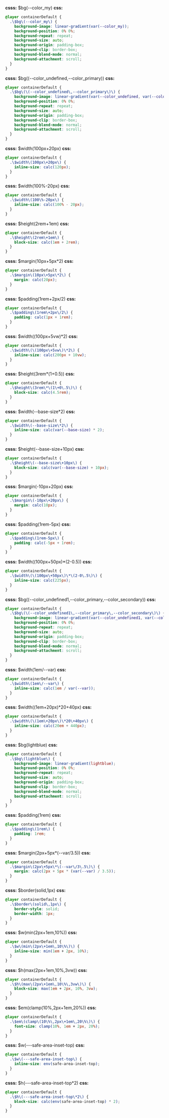 **csss:** $bg(--color_my)
**css:**
```css
@layer containerDefault {
  .\$bg\(--color_my\) {
    background-image: linear-gradient(var(--color_my));
    background-position: 0% 0%;
    background-repeat: repeat;
    background-size: auto;
    background-origin: padding-box;
    background-clip: border-box;
    background-blend-mode: normal;
    background-attachment: scroll;
  }
}
```

**csss:** $bg((--color_undefined,--color_primary))
**css:**
```css
@layer containerDefault {
  .\$bg\(\(--color_undefined\,--color_primary\)\) {
    background-image: linear-gradient(var(--color_undefined, var(--color_primary)));
    background-position: 0% 0%;
    background-repeat: repeat;
    background-size: auto;
    background-origin: padding-box;
    background-clip: border-box;
    background-blend-mode: normal;
    background-attachment: scroll;
  }
}
```

**csss:** $width(100px+20px)
**css:**
```css
@layer containerDefault {
  .\$width\(100px\+20px\) {
    inline-size: calc(120px);
  }
}
```

**csss:** $width(100%-20px)
**css:**
```css
@layer containerDefault {
  .\$width\(100\%-20px\) {
    inline-size: calc(100% - 20px);
  }
}
```

**csss:** $height(2rem+1em)
**css:**
```css
@layer containerDefault {
  .\$height\(2rem\+1em\) {
    block-size: calc(1em + 2rem);
  }
}
```

**csss:** $margin(10px+5px*2)
**css:**
```css
@layer containerDefault {
  .\$margin\(10px\+5px\*2\) {
    margin: calc(20px);
  }
}
```

**csss:** $padding(1rem+2px/2)
**css:**
```css
@layer containerDefault {
  .\$padding\(1rem\+2px\/2\) {
    padding: calc(1px + 1rem);
  }
}
```

**csss:** $width((100px+5vw)*2)
**css:**
```css
@layer containerDefault {
  .\$width\(\(100px\+5vw\)\*2\) {
    inline-size: calc(200px + 10vw);
  }
}
```

**csss:** $height(3rem*(1+0.5))
**css:**
```css
@layer containerDefault {
  .\$height\(3rem\*\(1\+0\.5\)\) {
    block-size: calc(4.5rem);
  }
}
```

**csss:** $width(--base-size*2)
**css:**
```css
@layer containerDefault {
  .\$width\(--base-size\*2\) {
    inline-size: calc(var(--base-size) * 2);
  }
}
```

**csss:** $height(--base-size+10px)
**css:**
```css
@layer containerDefault {
  .\$height\(--base-size\+10px\) {
    block-size: calc(var(--base-size) + 10px);
  }
}
```

**csss:** $margin(-10px+20px)
**css:**
```css
@layer containerDefault {
  .\$margin\(-10px\+20px\) {
    margin: calc(10px);
  }
}
```

**csss:** $padding(1rem-5px)
**css:**
```css
@layer containerDefault {
  .\$padding\(1rem-5px\) {
    padding: calc(-5px + 1rem);
  }
}
```

**csss:** $width((100px+50px)*(2-0.5))
**css:**
```css
@layer containerDefault {
  .\$width\(\(100px\+50px\)\*\(2-0\.5\)\) {
    inline-size: calc(225px);
  }
}
```

**csss:** $bg((--color_undefined1,--color_primary,--color_secondary))
**css:**
```css
@layer containerDefault {
  .\$bg\(\(--color_undefined1\,--color_primary\,--color_secondary\)\) {
    background-image: linear-gradient(var(--color_undefined1, var(--color_primary, var(--color_secondary))));
    background-position: 0% 0%;
    background-repeat: repeat;
    background-size: auto;
    background-origin: padding-box;
    background-clip: border-box;
    background-blend-mode: normal;
    background-attachment: scroll;
  }
}
```

**csss:** $width(1em/--var)
**css:**
```css
@layer containerDefault {
  .\$width\(1em\/--var\) {
    inline-size: calc(1em / var(--var));
  }
}
```

**csss:** $width((1em+20px)*20+40px)
**css:**
```css
@layer containerDefault {
  .\$width\(\(1em\+20px\)\*20\+40px\) {
    inline-size: calc(20em + 440px);
  }
}
```

**csss:** $bg(lightblue)
**css:**
```css
@layer containerDefault {
  .\$bg\(lightblue\) {
    background-image: linear-gradient(lightblue);
    background-position: 0% 0%;
    background-repeat: repeat;
    background-size: auto;
    background-origin: padding-box;
    background-clip: border-box;
    background-blend-mode: normal;
    background-attachment: scroll;
  }
}
```

**csss:** $padding(1rem)
**css:**
```css
@layer containerDefault {
  .\$padding\(1rem\) {
    padding: 1rem;
  }
}
```

**csss:** $margin(2px+5px*(--var/3.5))
**css:**
```css
@layer containerDefault {
  .\$margin\(2px\+5px\*\(--var\/3\.5\)\) {
    margin: calc(2px + 5px * (var(--var) / 3.5));
  }
}
```

**csss:** $border(solid,1px)
**css:**
```css
@layer containerDefault {
  .\$border\(solid\,1px\) {
    border-style: solid;
    border-width: 1px;
  }
}
```

**csss:** $w(min(2px+1em,10%))
**css:**
```css
@layer containerDefault {
  .\$w\(min\(2px\+1em\,10\%\)\) {
    inline-size: min(1em + 2px, 10%);
  }
}
```

**csss:** $h(max(2px+1em,10%,3vw))
**css:**
```css
@layer containerDefault {
  .\$h\(max\(2px\+1em\,10\%\,3vw\)\) {
    block-size: max(1em + 2px, 10%, 3vw);
  }
}
```

**csss:** $em(clamp(10%,2px+1em,20%))
**css:**
```css
@layer containerDefault {
  .\$em\(clamp\(10\%\,2px\+1em\,20\%\)\) {
    font-size: clamp(10%, 1em + 2px, 20%);
  }
}
```

**csss:** $w(---safe-area-inset-top)
**css:**
```css
@layer containerDefault {
  .\$w\(---safe-area-inset-top\) {
    inline-size: env(safe-area-inset-top);
  }
}
```

**csss:** $h(---safe-area-inset-top*2)
**css:**
```css
@layer containerDefault {
  .\$h\(---safe-area-inset-top\*2\) {
    block-size: calc(env(safe-area-inset-top) * 2);
  }
}